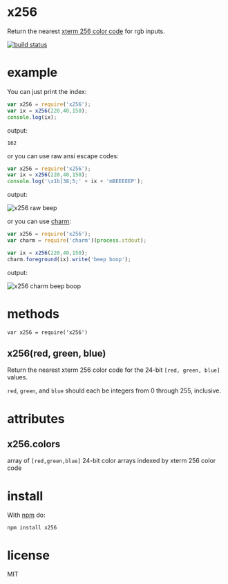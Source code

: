 x256
====

Return the nearest
[xterm 256 color code](http://www.frexx.de/xterm-256-notes/)
for rgb inputs.

[![build status](https://secure.travis-ci.org/substack/node-x256.png)](http://travis-ci.org/substack/node-x256)

example
=======

You can just print the index:

``` js
var x256 = require('x256');
var ix = x256(220,40,150);
console.log(ix);
```

output:

```
162
```

or you can use raw ansi escape codes:

``` js
var x256 = require('x256');
var ix = x256(220,40,150);
console.log('\x1b[38;5;' + ix + 'mBEEEEEP');
```

output:

![x256 raw beep](http://substack.net/images/screenshots/x256_raw_beep.png)

or you can use [charm](https://github.com/substack/node-charm):

``` js
var x256 = require('x256');
var charm = require('charm')(process.stdout);

var ix = x256(220,40,150);
charm.foreground(ix).write('beep boop');
```

output:

![x256 charm beep boop](http://substack.net/images/screenshots/x256_charm_beep_boop.png)

methods
=======

```
var x256 = require('x256')
```

x256(red, green, blue)
----------------------

Return the nearest xterm 256 color code for the 24-bit `[red, green, blue]`
values.

`red`, `green`, and `blue` should each be integers from 0 through 255,
inclusive.

attributes
==========

x256.colors
-----------

array of `[red,green,blue]` 24-bit color arrays indexed by xterm 256 color code

install
=======

With [npm](http://npmjs.org) do:

```
npm install x256
```

license
=======

MIT
